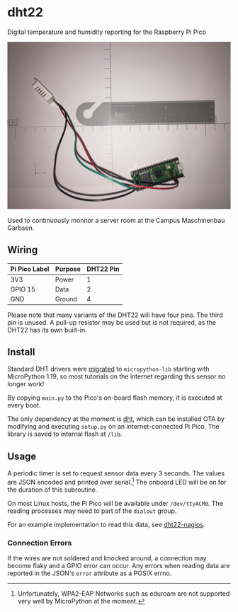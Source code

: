 # dht22
Digital temperature and humidity reporting for the Raspberry Pi Pico

![The project without its case](doc/internals.jpg "The project without its case")

Used to continuously monitor a server room at the Campus Maschinenbau Garbsen.

## Wiring
| Pi Pico Label | Purpose | DHT22 Pin |
|---------------|---------|-----------|
| 3V3           | Power   | 1         |
| GPIO 15       | Data    | 2         |
| GND           | Ground  | 4         |

Please note that many variants of the DHT22 will have four pins. The third pin is unused. A pull-up resistor may be used but is not required, as the DHT22 has its own built-in.

## Install
Standard DHT drivers were [migrated](https://github.com/micropython/micropython/pull/9220) to `micropython-lib` starting with MicroPython 1.19, so most tutorials on the internet regarding this sensor no longer work!

By copying `main.py` to the Pico's on-board flash memory, it is executed at every boot.

The only dependency at the moment is [dht](https://github.com/micropython/micropython-lib/blob/master/micropython/drivers/sensor/dht/dht.py), which can be installed OTA by modifying and executing `setup.py` on an internet-connected Pi Pico. The library is saved to internal flash at `/lib`.

## Usage
A periodic timer is set to request sensor data every 3 seconds. The values are JSON encoded and printed over serial.[^1] The onboard LED will be on for the duration of this subroutine.

On most Linux hosts, the Pi Pico will be available under `/dev/ttyACM0`. The reading processes may need to part of the `dialout` group.

For an example implementation to read this data, see [dht22-nagios](https://github.com/j0hax/dht22-nagios).

### Connection Errors
If the wires are not soldered and knocked around, a connection may become flaky and a GPIO error can occur. Any errors when reading data are reported in the JSON's `error` attribute as a POSIX errno.

[^1]: Unfortunately, WPA2-EAP Networks such as eduroam are not supported very well by MicroPython at the moment.
